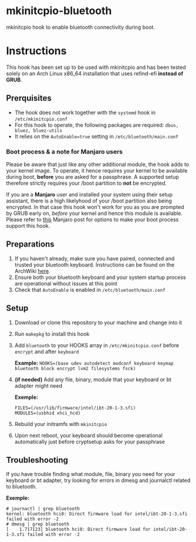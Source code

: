 # mkinitcpio-bluetooth
mkinitcpio hook to enable bluetooth connectivity during boot.

# Instructions
This hook has been set up to be used with mkinitcpio and has been tested solely on an Arch Linux x86_64 installation that uses refind-efi **instead of GRUB**.

## Prerquisites
 - The hook does not work together with the `systemd` hook in `/etc/mkinitcpio.conf`
 - For this hook to operate, the following packages are required: `dbus, bluez, bluez-utils`
 - It relies on the `AutoEnable=true` setting in `/etc/bluetooth/main.conf`
 
### Boot process & a note for Manjaro users
Please be aware that just like any other additional module, the hook adds to your kernel image. To operate, it hence requires your kernel to be available during boot, **before** you are asked for a passphrase.
A supported setup therefore strictly requires your /boot partition to **not** be encrypted.

If you are a **Manjaro** user and installed your system using their setup assistant, there is a high likelyhood of your /boot partition also being encrypted. In that case this hook won't work for you as you are prompted by GRUB early on, *before* your kernel and hence this module is available. Please refer to [this](https://forum.manjaro.org/t/full-system-encryption-without-encrypted-boot/113445) Manjaro post for options to make your boot process support this hook.


## Preparations
 1. If you haven't already, make sure you have paired, connected and trusted your bluetooth keyboard. Instructions can be found on the ArchWiki [here](https://wiki.archlinux.org/index.php/bluetooth#Pairing).
 2. Ensure both your bluetooth keyboard and your system startup process are operational without issues at this point
 3. Check that `AutoEnable` is enabled in `/etc/bluetooth/main.conf`

## Setup
 1. Download or clone this repository to your machine and change into it
 2. Run `makepkg` to install this hook
 3. Add `bluetooth` to your HOOKS array in `/etc/mkinitcpio.conf` before `encrypt` and after `keyboard`
 
    **Example:** `HOOKS=(base udev autodetect modconf keyboard keymap bluetooth block encrypt lvm2 filesystems fsck)`
 4. **(if needed)** Add any file, binary, module that your keyboard or bt adapter might need
 
    **Exemple:** 
    ```
    FILES=(/usr/lib/firmware/intel/ibt-20-1-3.sfi) 
    MODULES=(usbhid xhci_hcd)
    ```
 5. Rebuild your initramfs with `mkinitcpio`
 6. Upon next reboot, your keyboard should become operational automatically just before cryptsetup asks for your passphrase

## Troubleshooting
If you have trouble finding what module, file, binary you need for your keyboard or bt adapter, try looking for errors in dmesg and journalctl related to bluetooth.

**Exemple:**
```
# journactl | grep bluetooth
kernel: bluetooth hci0: Direct firmware load for intel/ibt-20-1-3.sfi failed with error -2
# dmesg | grep bluetooth
[    1.717123] bluetooth hci0: Direct firmware load for intel/ibt-20-1-3.sfi failed with error -2
```
